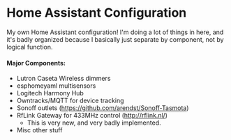 # Home Assistant Configuration

My own Home Assistant configuration! I'm doing a lot of things in here, and it's badly organized because I basically just separate by component, not by logical function.

#### Major Components:
- Lutron Caseta Wireless dimmers
- esphomeyaml multisensors
- Logitech Harmony Hub
- Owntracks/MQTT for device tracking
- Sonoff outlets (https://github.com/arendst/Sonoff-Tasmota)
- RfLink Gateway for 433MHz control (http://rflink.nl/)
  - This is very new, and very badly implemented.
- Misc other stuff
